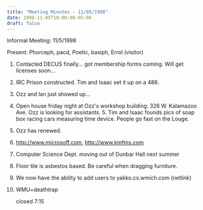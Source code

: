 ```yaml
---
title: "Meeting Minutes - 11/05/1998"
date: 1998-11-05T18:00:00-05:00
draft: false
---
```


Informal Meeting:  11/5/1998 </p><p>
Present: Phorceph, pacd, Poetic, basiph, Errol (visitor) </p><p>
1. Contacted DECUS finally... got membership forms coming.  Will get licenses soon... </p><p>
2. IRC Prison constructed.  Tim and Isaac set it up on a 486. </p><p>
3. Ozz and Ian just showed up... </p><p>
4. Open house friday night at Ozz's workshop building: 326 W. Kalamazoo Ave.  Ozz is looking for assistants.   5. Tim and Isaac founds pics of soap box racing cars measuring time device.  People go fast on the Louge. </p><p>
6. Ozz has renewed. </p><p>
7. http://www.microsoff.com, http://www.kmfms.com </p><p>
8. Computer Science Dept. moving out of Dunbar Hall next summer </p><p>
9. Floor tile is asbestos based.  Be careful when dragging furniture. </p><p>
10. We now have the ability to add users to yakko.cs.wmich.com (netlink) </p><p>
11. WMU=deathtrap </p><p>
closed 7:15   </p>
